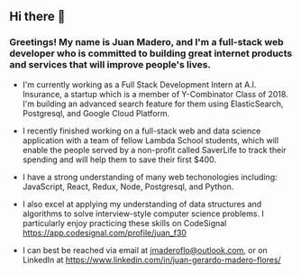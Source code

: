## Hi there 👋

<!--
**jmadflo/jmadflo** is a ✨ _special_ ✨ repository because its `README.md` (this file) appears on your GitHub profile.
-->
### Greetings! My name is Juan Madero, and I'm a full-stack web developer who is committed to building great internet products and services that will improve people's lives. 
- I'm currently working as a Full Stack Development Intern at A.I. Insurance, a startup which is a member of Y-Combinator Class of 2018. I'm building an advanced search feature for them using ElasticSearch, Postgresql, and Google Cloud Platform.
- I recently finished working on a full-stack web and data science application with a team of fellow Lambda School students, which will enable the people served by a non-profit called SaverLife to track their spending and will help them to save their first $400.
- I have a strong understanding of many web techonologies including: JavaScript, React, Redux, Node, Postgresql, and Python.
- I also excel at applying my understanding of data structures and algorithms to solve interview-style computer science problems. I particularly enjoy practicing these skills on CodeSignal https://app.codesignal.com/profile/juan_f30

- I can best be reached via email at jmaderoflo@outlook.com, or on LinkedIn at https://www.linkedin.com/in/juan-gerardo-madero-flores/
